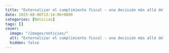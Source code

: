 ```yaml
---
title: "Externalizar el cumplimiento fiscal - una decisión más allá del ahorro"
date: 2025-08-06T13:14:06+0000
categories: [Noticias]
tags: []
cover:
  image: "/images/noticias/"
  alt: "Externalizar el cumplimiento fiscal - una decisión más allá del ahorro"
  hidden: false
---
```



